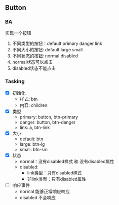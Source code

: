 #

## Button

### BA

实现一个按钮

1. 不同类型的按钮：default primary danger link
2. 不同大小的按钮: default large small  
3. 不同状态的按钮: normal disabled
4. normal状态可以点击
5. disabled状态不能点击

### Tasking

- [x] 初始化
  - 样式: btn  
  - 内容: children
- [x] 类型
  - primary: button, btn-primary
  - danger: button, btn-danger
  - link: a, btn-link
- [x] 大小
  - default: btn
  - large: btn-lg
  - small: btn-sm
- [x] 状态
  - normal：没有disabled样式 和 没有disabled属性
  - disabled:
    - link类型：只有disabled样式
    - 非link类型：只有disabled属性
- [ ] 响应事件
  - normal 能够正常响应响应
  - disabled 不会响应

